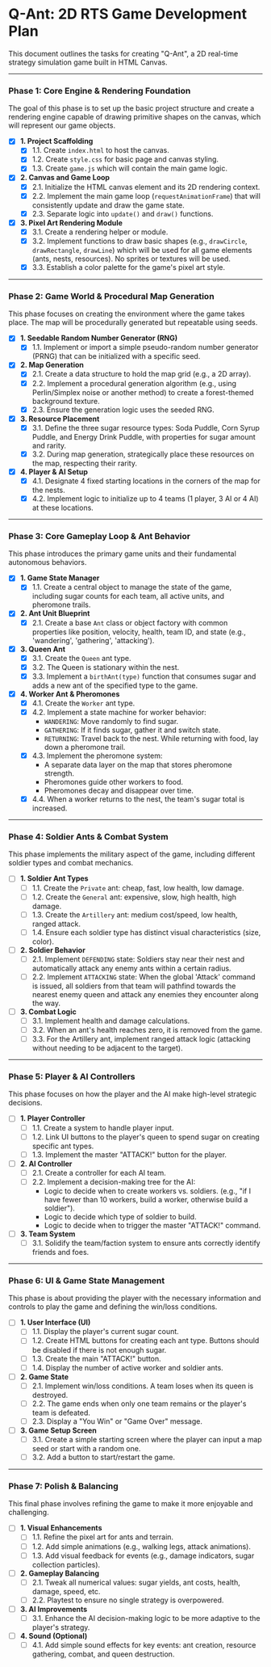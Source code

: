 # Q-Ant: 2D RTS Game Development Plan

This document outlines the tasks for creating "Q-Ant", a 2D real-time strategy simulation game built in HTML Canvas.

---

### Phase 1: Core Engine & Rendering Foundation

The goal of this phase is to set up the basic project structure and create a rendering engine capable of drawing primitive shapes on the canvas, which will represent our game objects.

- [x] **1. Project Scaffolding**
    - [x] 1.1. Create `index.html` to host the canvas.
    - [x] 1.2. Create `style.css` for basic page and canvas styling.
    - [x] 1.3. Create `game.js` which will contain the main game logic.
- [x] **2. Canvas and Game Loop**
    - [x] 2.1. Initialize the HTML canvas element and its 2D rendering context.
    - [x] 2.2. Implement the main game loop (`requestAnimationFrame`) that will consistently update and draw the game state.
    - [x] 2.3. Separate logic into `update()` and `draw()` functions.
- [x] **3. Pixel Art Rendering Module**
    - [x] 3.1. Create a rendering helper or module.
    - [x] 3.2. Implement functions to draw basic shapes (e.g., `drawCircle`, `drawRectangle`, `drawLine`) which will be used for all game elements (ants, nests, resources). No sprites or textures will be used.
    - [x] 3.3. Establish a color palette for the game's pixel art style.

---

### Phase 2: Game World & Procedural Map Generation

This phase focuses on creating the environment where the game takes place. The map will be procedurally generated but repeatable using seeds.

- [x] **1. Seedable Random Number Generator (RNG)**
    - [x] 1.1. Implement or import a simple pseudo-random number generator (PRNG) that can be initialized with a specific seed.
- [x] **2. Map Generation**
    - [x] 2.1. Create a data structure to hold the map grid (e.g., a 2D array).
    - [x] 2.2. Implement a procedural generation algorithm (e.g., using Perlin/Simplex noise or another method) to create a forest-themed background texture.
    - [x] 2.3. Ensure the generation logic uses the seeded RNG.
- [x] **3. Resource Placement**
    - [x] 3.1. Define the three sugar resource types: Soda Puddle, Corn Syrup Puddle, and Energy Drink Puddle, with properties for sugar amount and rarity.
    - [x] 3.2. During map generation, strategically place these resources on the map, respecting their rarity.
- [x] **4. Player & AI Setup**
    - [x] 4.1. Designate 4 fixed starting locations in the corners of the map for the nests.
    - [x] 4.2. Implement logic to initialize up to 4 teams (1 player, 3 AI or 4 AI) at these locations.

---

### Phase 3: Core Gameplay Loop & Ant Behavior

This phase introduces the primary game units and their fundamental autonomous behaviors.

- [x] **1. Game State Manager**
    - [x] 1.1. Create a central object to manage the state of the game, including sugar counts for each team, all active units, and pheromone trails.
- [x] **2. Ant Unit Blueprint**
    - [x] 2.1. Create a base `Ant` class or object factory with common properties like position, velocity, health, team ID, and state (e.g., 'wandering', 'gathering', 'attacking').
- [x] **3. Queen Ant**
    - [x] 3.1. Create the `Queen` ant type.
    - [x] 3.2. The Queen is stationary within the nest.
    - [x] 3.3. Implement a `birthAnt(type)` function that consumes sugar and adds a new ant of the specified type to the game.
- [x] **4. Worker Ant & Pheromones**
    - [x] 4.1. Create the `Worker` ant type.
    - [x] 4.2. Implement a state machine for worker behavior:
        - `WANDERING`: Move randomly to find sugar.
        - `GATHERING`: If it finds sugar, gather it and switch state.
        - `RETURNING`: Travel back to the nest. While returning with food, lay down a pheromone trail.
    - [x] 4.3. Implement the pheromone system:
        - A separate data layer on the map that stores pheromone strength.
        - Pheromones guide other workers to food.
        - Pheromones decay and disappear over time.
    - [x] 4.4. When a worker returns to the nest, the team's sugar total is increased.

---

### Phase 4: Soldier Ants & Combat System

This phase implements the military aspect of the game, including different soldier types and combat mechanics.

- [ ] **1. Soldier Ant Types**
    - [ ] 1.1. Create the `Private` ant: cheap, fast, low health, low damage.
    - [ ] 1.2. Create the `General` ant: expensive, slow, high health, high damage.
    - [ ] 1.3. Create the `Artillery` ant: medium cost/speed, low health, ranged attack.
    - [ ] 1.4. Ensure each soldier type has distinct visual characteristics (size, color).
- [ ] **2. Soldier Behavior**
    - [ ] 2.1. Implement `DEFENDING` state: Soldiers stay near their nest and automatically attack any enemy ants within a certain radius.
    - [ ] 2.2. Implement `ATTACKING` state: When the global 'Attack' command is issued, all soldiers from that team will pathfind towards the nearest enemy queen and attack any enemies they encounter along the way.
- [ ] **3. Combat Logic**
    - [ ] 3.1. Implement health and damage calculations.
    - [ ] 3.2. When an ant's health reaches zero, it is removed from the game.
    - [ ] 3.3. For the Artillery ant, implement ranged attack logic (attacking without needing to be adjacent to the target).

---

### Phase 5: Player & AI Controllers

This phase focuses on how the player and the AI make high-level strategic decisions.

- [ ] **1. Player Controller**
    - [ ] 1.1. Create a system to handle player input.
    - [ ] 1.2. Link UI buttons to the player's queen to spend sugar on creating specific ant types.
    - [ ] 1.3. Implement the master "ATTACK!" button for the player.
- [ ] **2. AI Controller**
    - [ ] 2.1. Create a controller for each AI team.
    - [ ] 2.2. Implement a decision-making tree for the AI:
        - Logic to decide when to create workers vs. soldiers. (e.g., "if I have fewer than 10 workers, build a worker, otherwise build a soldier").
        - Logic to decide which type of soldier to build.
        - Logic to decide when to trigger the master "ATTACK!" command.
- [ ] **3. Team System**
    - [ ] 3.1. Solidify the team/faction system to ensure ants correctly identify friends and foes.

---

### Phase 6: UI & Game State Management

This phase is about providing the player with the necessary information and controls to play the game and defining the win/loss conditions.

- [ ] **1. User Interface (UI)**
    - [ ] 1.1. Display the player's current sugar count.
    - [ ] 1.2. Create HTML buttons for creating each ant type. Buttons should be disabled if there is not enough sugar.
    - [ ] 1.3. Create the main "ATTACK!" button.
    - [ ] 1.4. Display the number of active worker and soldier ants.
- [ ] **2. Game State**
    - [ ] 2.1. Implement win/loss conditions. A team loses when its queen is destroyed.
    - [ ] 2.2. The game ends when only one team remains or the player's team is defeated.
    - [ ] 2.3. Display a "You Win" or "Game Over" message.
- [ ] **3. Game Setup Screen**
    - [ ] 3.1. Create a simple starting screen where the player can input a map seed or start with a random one.
    - [ ] 3.2. Add a button to start/restart the game.

---

### Phase 7: Polish & Balancing

This final phase involves refining the game to make it more enjoyable and challenging.

- [ ] **1. Visual Enhancements**
    - [ ] 1.1. Refine the pixel art for ants and terrain.
    - [ ] 1.2. Add simple animations (e.g., walking legs, attack animations).
    - [ ] 1.3. Add visual feedback for events (e.g., damage indicators, sugar collection particles).
- [ ] **2. Gameplay Balancing**
    - [ ] 2.1. Tweak all numerical values: sugar yields, ant costs, health, damage, speed, etc.
    - [ ] 2.2. Playtest to ensure no single strategy is overpowered.
- [ ] **3. AI Improvements**
    - [ ] 3.1. Enhance the AI decision-making logic to be more adaptive to the player's strategy.
- [ ] **4. Sound (Optional)**
    - [ ] 4.1. Add simple sound effects for key events: ant creation, resource gathering, combat, and queen destruction.
